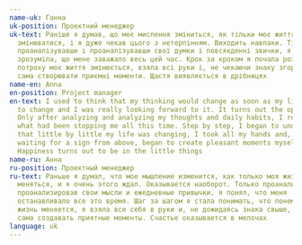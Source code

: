```yaml
---
name-uk: Ганна
uk-position: Проектний менеджер
uk-text: Раніше я думав, що моє мислення зміниться, як тільки моє життя почне
  змінюватися, і я дуже чекав цього з нетерпінням. Виходить навпаки. Тільки
  проаналізувавши і проаналізувавши свої думки і повсякденні звички, я
  зрозуміла, що мене заважало весь цей час. Крок за кроком я почала розуміти, що
  потроху моє життя змінюється, взяла всі руки і, не чекаючи знаку згори, почала
  сама створювати приємні моменти. Щастя виявляється в дрібницях
name-en: Anna
en-position: Project manager
en-text: I used to think that my thinking would change as soon as my life began
  to change and I was really looking forward to it. It turns out the opposite.
  Only after analyzing and analyzing my thoughts and daily habits, I realized
  what had been stopping me all this time. Step by step, I began to understand
  that little by little my life was changing, I took all my hands and, without
  waiting for a sign from above, began to create pleasant moments myself.
  Happiness turns out to be in the little things
name-ru: Анна
ru-position: Проектный менеджер
ru-text: Раньше я думал, что мое мышление изменится, как только моя жизнь начнет
  меняться, и я очень этого ждал. Оказывается наоборот. Только проанализировав и
  проанализировав свои мысли и ежедневные привычки, я понял, что меня
  останавливало все это время. Шаг за шагом я стала понимать, что понемногу моя
  жизнь меняется, я взяла все себя в руки и, не дожидаясь знака свыше, стала
  сама создавать приятные моменты. Счастье оказывается в мелочах
language: uk
---
```

